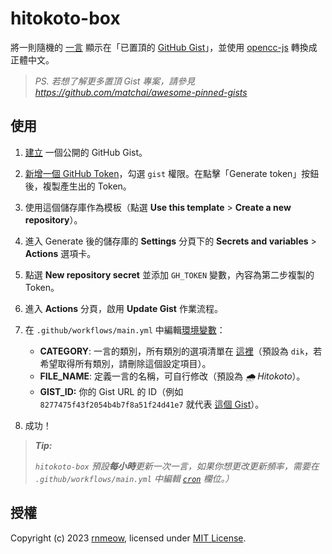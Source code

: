 # hitokoto-box

將一則隨機的 [一言](https://github.com/hitokoto-osc/hitokoto-api) 顯示在「已置頂的 [GitHub Gist](https://gist.github.com)」，並使用 [opencc-js](https://github.com/nk2028/opencc-js) 轉換成正體中文。

> *PS. 若想了解更多置頂 Gist 專案，請參見*  
> *<https://github.com/matchai/awesome-pinned-gists>*

## 使用

1. [建立](https://gist.github.com/new) 一個公開的 GitHub Gist。

2. [新增一個 GitHub Token](https://github.com/settings/tokens/new)，勾選 `gist` 權限。在點擊「Generate token」按鈕後，複製產生出的 Token。

3. 使用這個儲存庫作為模板（點選 **Use this template** > **Create a new repository**）。

4. 進入 Generate 後的儲存庫的 **Settings** 分頁下的 **Secrets and variables** > **Actions** 選項卡。

5. 點選 **New repository secret** 並添加 `GH_TOKEN` 變數，內容為第二步複製的 Token。

6. 進入 **Actions** 分頁，啟用 **Update Gist** 作業流程。

7. 在 `.github/workflows/main.yml` 中編輯[環境變數](https://github.com/kuohuanhuan/hitokoto-box/blob/master/.github/workflows/main.yml#L16-L18)：
    - **CATEGORY**: 一言的類別，所有類別的選項清單在 [這裡](https://developer.hitokoto.cn/sentence/#%E5%8F%A5%E5%AD%90%E7%B1%BB%E5%9E%8B-%E5%8F%82%E6%95%B0)（預設為 `dik`，若希望取得所有類別，請刪除這個設定項目）。
    - **FILE_NAME**: 定義一言的名稱，可自行修改（預設為 *🌧 Hitokoto*）。
    - **GIST_ID:** 你的 Gist URL 的 ID（例如 `8277475f43f2054b4b7f8a51f24d41e7` 就代表 [這個 Gist](https://gist.github.com/rnmeow/8277475f43f2054b4b7f8a51f24d41e7)）。

8. 成功！

> ***Tip:***
>
> *`hitokoto-box` 預設**每小時**更新一次一言，如果你想更改更新頻率，需要在 `.github/workflows/main.yml` 中編輯 [`cron`](https://github.com/kuohuanhuan/hitokoto-box/blob/master/.github/workflows/main.yml#L8) 欄位。）*

## 授權

Copyright (c) 2023 [rnmeow](https://github.com/rnmeow), licensed under [MIT License](https://github.com/kuohuanhuan/hitokoto-box/blob/master/LICENSE).
